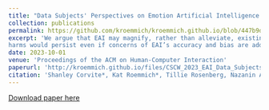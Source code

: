 ```yaml
---
title: "Data Subjects' Perspectives on Emotion Artificial Intelligence Use in the Workplace: A Relational Ethics Lens"
collection: publications
permalink: https://github.com/kroemmich/kroemmich.github.io/blob/447b9d1559f38cb5323523159f86181bbae8513d/files/CSCW_2023_EAI_Data_Subjects_Workplace-PREPRINT.pdf
excerpt: 'We argue that EAI may magnify, rather than alleviate, existing challenges data subjects face in the workplace and suggest that some EAI-inflicted
harms would persist even if concerns of EAI’s accuracy and bias are addressed.'
date: 2023-10-01
venue: 'Proceedings of the ACM on Human-Computer Interaction'
paperurl: 'http://kroemmich.github.io/files/CSCW_2023_EAI_Data_Subjects_Workplace-PREPRINT.pdf'
citation: 'Shanley Corvite*, Kat Roemmich*, Tillie Rosenberg, Nazanin Andalibi. Data Subjects' Perspectives on Emotion Artificial Intelligence Use in the Workplace: A Relational Ethics Lens. (Submitted July 2022, accepted November 2022). Forthcoming in CSCW 2023. *both authors contributed equally'
---
```



[Download paper here](https://kroemmich.github.io/files/CSCW_2023_EAI_Data_Subjects_Workplace-PREPRINT.pdf)


